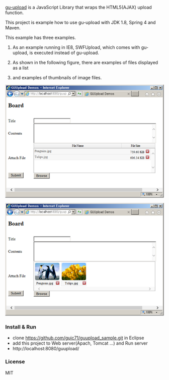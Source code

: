 [gu-upload](https://github.com/gujc71/gu-upload) is a JavaScript Library that wraps the HTML5(AJAX) upload function.

This project is example how to use gu-upload with JDK 1.8, Spring 4 and Maven.

This example has three examples.

1. As an example running in IE8, SWFUpload, which comes with gu-upload, is executed instead of gu-upload.

2. As shown in the following figure, there are examples of files displayed as a list 

3. and examples of thumbnails of image files.


![](https://github.com/gujc71/gu-upload/blob/e19bde5e2ef97225a034ac46675e584825d18efb/img1.png)

![](https://github.com/gujc71/gu-upload/blob/e19bde5e2ef97225a034ac46675e584825d18efb/img2.png)

### Install & Run ###

- clone https://github.com/gujc71/guupload_sample.git in Eclipse
- add this project to Web server(Apach, Tomcat ...) and Run server
- http://localhost:8080/guupload/


### License ###
MIT